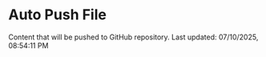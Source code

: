 # Auto Push File

Content that will be pushed to GitHub repository.
Last updated: 07/10/2025, 08:54:11 PM